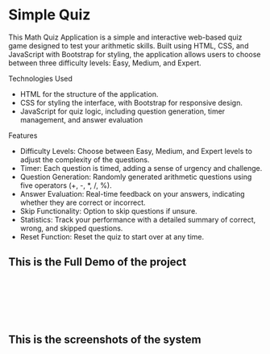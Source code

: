 <h1>Simple Quiz</h1>

This Math Quiz Application is a simple and interactive web-based quiz game designed to test your arithmetic skills. Built using HTML, CSS, and JavaScript with Bootstrap for styling, the application allows users to choose between three difficulty levels: Easy, Medium, and Expert.

Technologies Used
<ul>
<li>HTML for the structure of the application.</li>
<li>CSS for styling the interface, with Bootstrap for responsive design.</li>
<li>JavaScript for quiz logic, including question generation, timer management, and answer evaluation</li>
</ul>

Features
<ul>
<li>Difficulty Levels: Choose between Easy, Medium, and Expert levels to adjust the complexity of the questions.</li>
<li>Timer: Each question is timed, adding a sense of urgency and challenge.</li>
<li>Question Generation: Randomly generated arithmetic questions using five operators (+, -, *, /, %).</li>
<li>Answer Evaluation: Real-time feedback on your answers, indicating whether they are correct or incorrect.</li>
<li>Skip Functionality: Option to skip questions if unsure.</li>
<li>Statistics: Track your performance with a detailed summary of correct, wrong, and skipped questions.</li>
<li>Reset Function: Reset the quiz to start over at any time.</li>
</ul>


<h2>This is the Full Demo of the project</h2><br><br>



<br><br>
<h2>This is the screenshots of the system</h2><br><br>

